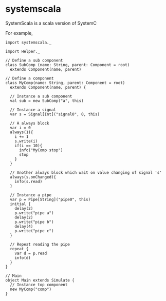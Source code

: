 systemscala
===========

SystemScala is a scala version of SystemC

For example,

	import systemscala._

	import Helper._

	// Define a sub component	
	class SubComp (name: String, parent: Component = root)
	  extends Component(name, parent)
	
	// Define a component
	class MyComp(name: String, parent: Component = root)
	  extends Component(name, parent) {

	  // Instance a sub component
	  val sub = new SubComp("a", this)

	  // Instance a signal
	  var s = Signal[Int]("signal0", 0, this)

	  // A always block
	  var i = 0
	  always(1){
	    i += 1
	    s.write(i)
	    if(i == 10){
	      info("MyComp stop")
	      stop
	    }
	  }

	  // Another always block which wait on value changing of signal 's'
	  always(s.onChanged){
	    info(s.read)
	  }

	  // Instance a pipe
	  var p = Pipe[String]("pipe0", this)
	  initial {
	    delay(2)
	    p.write("pipe a")
	    delay(2)
	    p.write("pipe b")
	    delay(4)
	    p.write("pipe c")
	  }

	  // Repeat reading the pipe
	  repeat {
	    var d = p.read
	    info(d)
	  }
	}
	
	// Main
	object Main extends Simulate {
	  // Instance top component
	  new MyComp("comp")
	}

